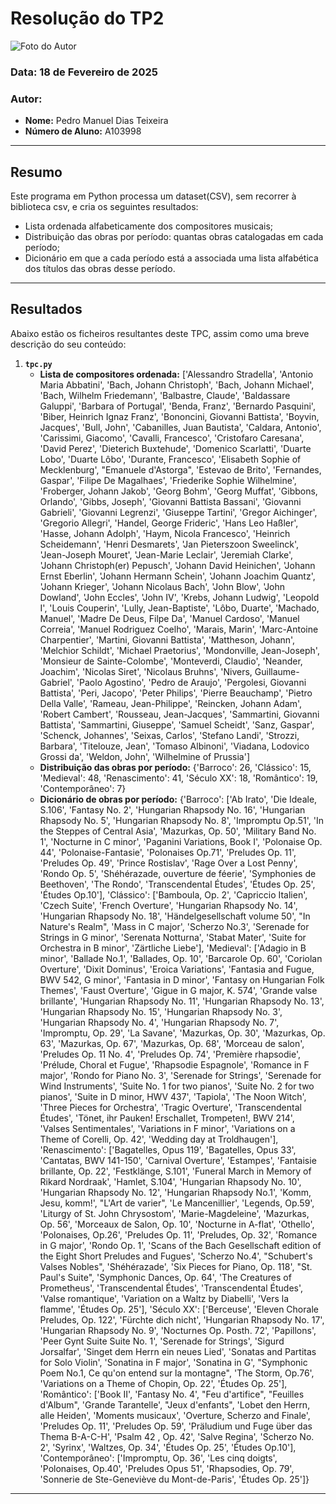 # Resolução do TP2

![Foto do Autor](https://avatars.githubusercontent.com/u/131169410?v=4) 

### **Data:** 18 de Fevereiro de 2025  
### **Autor:**  
- **Nome:** Pedro Manuel Dias Teixeira
- **Número de Aluno:** A103998

---

## Resumo
Este programa em Python processa um dataset(CSV), sem recorrer à biblioteca csv, e cria os seguintes resultados:
- Lista ordenada alfabeticamente dos compositores musicais;
- Distribuição das obras por período: quantas obras catalogadas em cada período;
- Dicionário em que a cada período está a associada uma lista alfabética dos títulos das obras
desse período.

---

## Resultados
Abaixo estão os ficheiros resultantes deste TPC, assim como uma breve descrição do seu conteúdo:

1. **`tpc.py`**  
   - **Lista de compositores ordenada:** ['Alessandro Stradella', 'Antonio Maria Abbatini', 'Bach, Johann Christoph', 'Bach, Johann Michael', 'Bach, Wilhelm Friedemann', 'Balbastre, Claude', 'Baldassare Galuppi', 'Barbara of Portugal', 'Benda, Franz', 'Bernardo Pasquini', 'Biber, Heinrich Ignaz Franz', 'Bononcini, Giovanni Battista', 'Boyvin, Jacques', 'Bull, John', 'Cabanilles, Juan Bautista', 'Caldara, Antonio', 'Carissimi, Giacomo', 'Cavalli, Francesco', 'Cristofaro Caresana', 'David Perez', 'Dieterich Buxtehude', 'Domenico Scarlatti', 'Duarte Lobo', 'Duarte Lôbo', 'Durante, Francesco', 'Elisabeth Sophie of Mecklenburg', "Emanuele d'Astorga", 'Estevao de Brito', 'Fernandes, Gaspar', 'Filipe De Magalhaes', 'Friederike Sophie Wilhelmine', 'Froberger, Johann Jakob', 'Georg Bohm', 'Georg Muffat', 'Gibbons, Orlando', 'Gibbs, Joseph', 'Giovanni Battista Bassani', 'Giovanni Gabrieli', 'Giovanni Legrenzi', 'Giuseppe Tartini', 'Gregor Aichinger', 'Gregorio Allegri', 'Handel, George Frideric', 'Hans Leo Haßler', 'Hasse, Johann Adolph', 'Haym, Nicola Francesco', 'Heinrich Scheidemann', 'Henri Desmarets', 'Jan Pieterszoon Sweelinck', 'Jean-Joseph Mouret', 'Jean-Marie Leclair', 'Jeremiah Clarke', 'Johann Christoph(er) Pepusch', 'Johann David Heinichen', 'Johann Ernst Eberlin', 'Johann Hermann Schein', 'Johann Joachim Quantz', 'Johann Krieger', 'Johann Nicolaus Bach', 'John Blow', 'John Dowland', 'John Eccles', 'John IV', 'Krebs, Johann Ludwig', 'Leopold I', 'Louis Couperin', 'Lully, Jean-Baptiste', 'Lôbo, Duarte', 'Machado, Manuel', 'Madre De Deus, Filpe Da', 'Manuel Cardoso', 'Manuel Correia', 'Manuel Rodriguez Coelho', 'Marais, Marin', 'Marc-Antoine Charpentier', 'Martini, Giovanni Battista', 'Mattheson, Johann', 'Melchior Schildt', 'Michael Praetorius', 'Mondonville, Jean-Joseph', 'Monsieur de Sainte-Colombe', 'Monteverdi, Claudio', 'Neander, Joachim', 'Nicolas Siret', 'Nicolaus Bruhns', 'Nivers, Guillaume-Gabriel', 'Paolo Agostino', 'Pedro de Araujo', 'Pergolesi, Giovanni Battista', 'Peri, Jacopo', 'Peter Philips', 'Pierre Beauchamp', 'Pietro Della Valle', 'Rameau, Jean-Philippe', 'Reincken, Johann Adam', 'Robert Cambert', 'Rousseau, Jean-Jacques', 'Sammartini, Giovanni Battista', 'Sammartini, Giuseppe', 'Samuel Scheidt', 'Sanz, Gaspar', 'Schenck, Johannes', 'Seixas, Carlos', 'Stefano Landi', 'Strozzi, Barbara', 'Titelouze, Jean', 'Tomaso Albinoni', 'Viadana, Lodovico Grossi da', 'Weldon, John', 'Wilhelmine of Prussia']
   - **Distribuição das obras por período:** {'Barroco': 26, 'Clássico': 15, 'Medieval': 48, 'Renascimento': 41, 'Século XX': 18, 'Romântico': 19, 'Contemporâneo': 7}
   - **Dicionário de obras por período:** {'Barroco': ['Ab Irato', 'Die Ideale, S.106', 'Fantasy No. 2', 'Hungarian Rhapsody No. 16', 'Hungarian Rhapsody No. 5', 'Hungarian Rhapsody No. 8', 'Impromptu Op.51', 'In the Steppes of Central Asia', 'Mazurkas, Op. 50', 'Military Band No. 1', 'Nocturne in C minor', 'Paganini Variations, Book I', 'Polonaise Op. 44', 'Polonaise-Fantasie', 'Polonaises Op.71', 'Preludes Op. 11', 'Preludes Op. 49', 'Prince Rostislav', 'Rage Over a Lost Penny', 'Rondo Op. 5', 'Shéhérazade, ouverture de féerie', 'Symphonies de Beethoven', 'The Rondo', 'Transcendental Études', 'Études Op. 25', 'Études Op.10'], 'Clássico': ['Bamboula, Op. 2', 'Capriccio Italien', 'Czech Suite', 'French Overture', 'Hungarian Rhapsody No. 14', 'Hungarian Rhapsody No. 18', 'Händelgesellschaft volume 50', "In Nature's Realm", 'Mass in C major', 'Scherzo No.3', 'Serenade for Strings in G minor', 'Serenata Notturna', 'Stabat Mater', 'Suite for Orchestra in B minor', 'Zärtliche Liebe'], 'Medieval': ['Adagio in B minor', 'Ballade No.1', 'Ballades, Op. 10', 'Barcarole Op. 60', 'Coriolan Overture', 'Dixit Dominus', 'Eroica Variations', 'Fantasia and Fugue, BWV 542, G minor', 'Fantasia in D minor', 'Fantasy on Hungarian Folk Themes', 'Faust Overture', 'Gigue in G major, K. 574', 'Grande valse brillante', 'Hungarian Rhapsody No. 11', 'Hungarian Rhapsody No. 13', 'Hungarian Rhapsody No. 15', 'Hungarian Rhapsody No. 3', 'Hungarian Rhapsody No. 4', 'Hungarian Rhapsody No. 7', 'Impromptu, Op. 29', 'La Savane', 'Mazurkas, Op. 30', 'Mazurkas, Op. 63', 'Mazurkas, Op. 67', 'Mazurkas, Op. 68', 'Morceau de salon', 'Preludes Op. 11 No. 4', 'Preludes Op. 74', 'Première rhapsodie', 'Prélude, Choral et Fugue', 'Rhapsodie Espagnole', 'Romance in F major', 'Rondo for Piano No. 3', 'Serenade for Strings', 'Serenade for Wind Instruments', 'Suite No. 1 for two pianos', 'Suite No. 2 for two pianos', 'Suite in D minor, HWV 437', 'Tapiola', 'The Noon Witch', 'Three Pieces for Orchestra', 'Tragic Overture', 'Transcendental Études', 'Tönet, ihr Pauken! Erschallet, Trompeten!, BWV 214', 'Valses Sentimentales', 'Variations in F minor', 'Variations on a Theme of Corelli, Op. 42', 'Wedding day at Troldhaugen'], 'Renascimento': ['Bagatelles, Opus 119', 'Bagatelles, Opus 33', 'Cantatas, BWV 141-150', 'Carnival Overture', 'Estampes', 'Fantaisie brillante, Op. 22', 'Festklänge, S.101', 'Funeral March in Memory of Rikard Nordraak', 'Hamlet, S.104', 'Hungarian Rhapsody No. 10', 'Hungarian Rhapsody No. 12', 'Hungarian Rhapsody No.1', 'Komm, Jesu, komm!', "L'Art de varier", 'Le Mancenillier', 'Legends, Op.59', 'Liturgy of St. John Chrysostom', 'Marie-Magdeleine', 'Mazurkas, Op. 56', 'Morceaux de Salon, Op. 10', 'Nocturne in A-flat', 'Othello', 'Polonaises, Op.26', 'Preludes Op. 11', 'Preludes, Op. 32', 'Romance in G major', 'Rondo Op. 1', 'Scans of the Bach Gesellschaft edition of the Eight Short Preludes and Fugues', 'Scherzo No.4', "Schubert's Valses Nobles", 'Shéhérazade', 'Six Pieces for Piano, Op. 118', "St. Paul's Suite", 'Symphonic Dances, Op. 64', 'The Creatures of Prometheus', 'Transcendental Études', 'Transcendental Études', 'Valse romantique', 'Variation on a Waltz by Diabelli', 'Vers la flamme', 'Études Op. 25'], 'Século XX': ['Berceuse', 'Eleven Chorale Preludes, Op. 122', 'Fürchte dich nicht', 'Hungarian Rhapsody No. 17', 'Hungarian Rhapsody No. 9', 'Nocturnes Op. Posth. 72', 'Papillons', 'Peer Gynt Suite Suite No. 1', 'Serenade for Strings', 'Sigurd Jorsalfar', 'Singet dem Herrn ein neues Lied', 'Sonatas and Partitas for Solo Violin', 'Sonatina in F major', 'Sonatina in G', "Symphonic Poem No.1, Ce qu'on entend sur la montagne", 'The Storm, Op.76', 'Variations on a Theme of Chopin, Op. 22', 'Études Op. 25'], 'Romântico': ['Book II', 'Fantasy No. 4', "Feu d'artifice", "Feuilles d'Album", 'Grande Tarantelle', "Jeux d'enfants", 'Lobet den Herrn, alle Heiden', 'Moments musicaux', 'Overture, Scherzo and Finale', 'Preludes Op. 11', 'Preludes Op. 59', 'Präludium und Fuge über das Thema B-A-C-H', 'Psalm 42 , Op. 42', 'Salve Regina', 'Scherzo No. 2', 'Syrinx', 'Waltzes, Op. 34', 'Études Op. 25', 'Études Op.10'], 'Contemporâneo': ['Impromptu, Op. 36', 'Les cinq doigts', 'Polonaises, Op.40', 'Preludes Opus 51', 'Rhapsodies, Op. 79', 'Sonnerie de Ste-Geneviève du Mont-de-Paris', 'Études Op. 25']}
---
